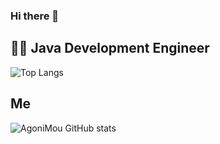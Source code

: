 ### Hi there 👋

## 👨‍💻 Java Development Engineer

![Top Langs](https://github-readme-stats.vercel.app/api/top-langs/?username=AloneMou&show_icons=true&theme=merko&locale=cn)

## Me
![AgoniMou GitHub stats](https://github-readme-stats.vercel.app/api?username=Agoni&show_icons=true&theme=radical)
